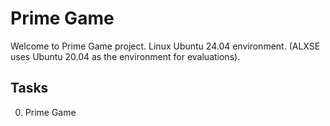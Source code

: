 # Prime Game

Welcome to Prime Game project. Linux Ubuntu 24.04 environment. (ALXSE uses Ubuntu 20.04 as the environment for evaluations).


## Tasks

0. Prime Game
